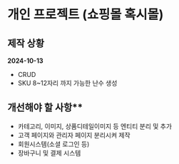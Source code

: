 # 개인 프로젝트 (쇼핑몰 혹시몰)

## 제작 상황

**2024-10-13**
- CRUD
- SKU 8~12자리 까지 가능한 난수 생성
  
## 개선해야 할 사항**
- 카테고리, 이미지, 상품디테일이미지 등 엔티티 분리 및 추가
- 고객 페이지와 관리자 페이지 분리시켜 제작
- 회원시스템(소셜 로그인 등)
- 장바구니 및 결제 시스템
